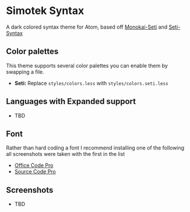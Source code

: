 # Simotek Syntax

A dark colored syntax theme for Atom, based off [Monokai-Seti](https://github.com/schmittyjd/monokai-seti) and [Seti-Syntax](https://github.com/jesseweed/seti-syntax)

## Color palettes
This theme supports several color palettes you can enable them by swapping a file.
* **Seti:** Replace `styles/colors.less` with `styles/colors.seti.less`

## Languages with Expanded support
* TBD

## Font
Rather than hard coding a font I recommend installing one of the following all screenshots were taken with the first in the list
* [Office Code Pro](https://github.com/nathco/Office-Code-Pro)
* [Source Code Pro](https://github.com/adobe-fonts/source-code-pro)

## Screenshots
* TBD
